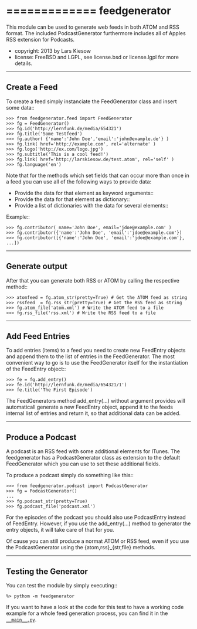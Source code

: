 =============
feedgenerator
=============

This module can be used to generate web feeds in both ATOM and RSS format.
The included PodcastGenerator furthermore includes all of Apples RSS
extension for Podcasts.

- copyright: 2013 by Lars Kiesow
- license: FreeBSD and LGPL, see license.bsd or license.lgpl for more details.


-------------
Create a Feed
-------------

To create a feed simply instanciate the FeedGenerator class and insert some
data::

	>>> from feedgenerator.feed import FeedGenerator
	>>> fg = FeedGenerator()
	>>> fg.id('http://lernfunk.de/media/654321')
	>>> fg.title('Some Testfeed')
	>>> fg.author( {'name':'John Doe','email':'john@example.de'} )
	>>> fg.link( href='http://example.com', rel='alternate' )
	>>> fg.logo('http://ex.com/logo.jpg')
	>>> fg.subtitle('This is a cool feed!')
	>>> fg.link( href='http://larskiesow.de/test.atom', rel='self' )
	>>> fg.language('en')

Note that for the methods which set fields that can occur more than once in
a feed you can use all of the following ways to provide data:

- Provide the data for that element as keyword arguments::
- Provide the data for that element as dictionary::
- Provide a list of dictionaries with the data for several elements::

Example::

	>>> fg.contributor( name='John Doe', email='jdoe@example.com' )
	>>> fg.contributor({'name':'John Doe', 'email':'jdoe@example.com'})
	>>> fg.contributor([{'name':'John Doe', 'email':'jdoe@example.com'}, ...])

---------------
Generate output
---------------

After that you can generate both RSS or ATOM by calling the respective method::

	>>> atomfeed = fg.atom_str(pretty=True) # Get the ATOM feed as string
	>>> rssfeed  = fg.rss_str(pretty=True) # Get the RSS feed as string
	>>> fg.atom_file('atom.xml') # Write the ATOM feed to a file
	>>> fg.rss_file('rss.xml') # Write the RSS feed to a file


----------------
Add Feed Entries
----------------

To add entries (items) to a feed you need to create new FeedEntry objects
and append them to the list of entries in the FeedGenerator. The most
convenient way to go is to use the FeedGenerator itself for the
instantiation of the FeedEntry object::

	>>> fe = fg.add_entry()
	>>> fe.id('http://lernfunk.de/media/654321/1')
	>>> fe.title('The First Episode')

The FeedGenerators method add_entry(...) without argument provides will
automaticall generate a new FeedEntry object, append it to the feeds
internal list of entries and return it, so that additional data can be
added.

-----------------
Produce a Podcast
-----------------

A podcast is an RSS feed with some additional elements for ITunes. The
feedgenerator has a PodcastGenerator class as extension to the default
FeedGenerator which you can use to set these additional fields.

To produce a podcast simply do something like this::

	>>> from feedgenerator.podcast import PodcastGenerator
	>>> fg = PodcastGenerator()
	...
	>>> fg.podcast_str(pretty=True)
	>>> fg.podcast_file('podcast.xml')

For the episodes of the podcast you should also use PodcastEntry instead of
FeedEntry. However, if you use the add_entry(...) method to generator the
entry objects, it will take care of that for you.

Of cause you can still produce a normat ATOM or RSS feed, even if you use
the PodcastGenerator using the {atom,rss}_{str,file} methods.

---------------------
Testing the Generator
---------------------

You can test the module by simply executing::

	%> pythom -m feedgenerator 

If you want to have a look at the code for this test to have a working code
example for a whole feed generation process, you can find it in the
[`__main__.py`](https://github.com/lkiesow/pyFeedGenerator/blob/master/feedgenerator/__main__.py#L36).
